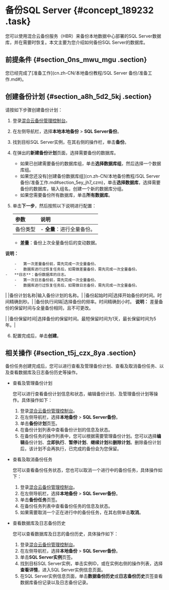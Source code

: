 # 备份SQL Server {#concept_189232 .task}

您可以使用混合云备份服务（HBR）来备份本地数据中心部署的SQL Server数据库，并在需要时恢复。本文主要为您介绍如何备份SQL Server的数据库。

## 前提条件 {#section_0ns_mwu_mgu .section}

您已经完成了[准备工作](cn.zh-CN/本地备份教程/SQL Server 备份/准备工作.md#)。

## 创建备份计划 {#section_a8h_5d2_5kj .section}

请按如下步骤创建备份计划：

1.  登录[混合云备份管理控制台](https://hbr.console.aliyun.com)。
2.  在左侧导航栏，选择**本地本地备份** \> **SQL Server备份**。
3.  找到目标SQL Server实例，在其右侧的操作栏，单击**备份**。
4.  在弹出的**新建备份计划**页面，选择需要备份的数据库。 
    -   如果已创建需要备份的数据库组，单击**选择数据库组**，然后选择一个数据库组。
    -   如果您还没有[创建备份数据库组](cn.zh-CN/本地备份教程/SQL Server 备份/准备工作.md#section_5ey_jh7_czm)，单击**选择数据库**，选择需要备份的数据库，输入组名，创建一个新的数据库分组。
    -   如果您需要备份所有数据库，单击**所有数据库**。
5.  单击**下一步**，然后按照以下说明进行配置： 

    |参数|说明|
    |:-|:-|
    |备份类型|     -   **全量**：进行全量备份。
    -   **差量**：备份上次全量备份后的变动数据。

**说明：** 

        -   第一次差量备份前，需先完成一次全量备份。
        -   数据库进行过恢复任务后，如需做差量备份，需先完成一次全量备份。
    -   **日志**：备份数据库的日志。
        -   第一次日志备份前，需先完成一次全量备份。
        -   数据库进行过恢复任务后，如需做日志备份，需先完成一次全量备份。
 |
    |备份计划名称|输入备份计划的名称。|
    |备份起始时间|选择开始备份的时间。时间精确到秒。|
    |备份执行间隔|选择备份的频率。时间精确到小时。 **说明：** 差量备份的保留时间与全量备份相同，且不可更改。

 |
    |备份保留时间|选择备份的保留时间。最短保留时间为1天，最长保留时间为5年。|

6.  配置完成后，单击**创建**。

## 相关操作 {#section_t5j_czx_8ya .section}

备份任务创建完成后，您可以进行查看及管理备份计划、查看及取消备份任务、以及查看数据库及日志备份历史等操作。

-   查看及管理备份计划

    您可以进行查看备份计划信息和状态，编辑备份计划、及管理备份计划等操作。具体操作如下：

    1.  登录[混合云备份管理控制台](https://hbr.console.aliyun.com)。
    2.  在左侧导航栏，选择**本地备份** \> **SQL Server备份**。
    3.  单击**备份计划**页签。
    4.  在备份计划列表中查看备份计划的信息及状态。
    5.  在备份任务的操作列表中，您可以根据需要管理备份计划。您可以选择**编辑**备份计划、**立即执行**、**暂停计划**、**继续计划**和**删除计划**。删除备份计划后，该计划不会再执行，已完成的备份会为您保留。
-   查看及取消备份任务

    您可以查看备份任务状态，您也可以取消一个进行中的备份任务，具体操作如下：

    1.  登录[混合云备份管理控制台](https://hbr.console.aliyun.com)。
    2.  在左侧导航栏，选择**本地备份** \> **SQL Server备份**。
    3.  单击**备份任务**页签。
    4.  在备份任务列表中查看备份任务的信息及状态。
    5.  如果需要取消一个正在进行中的备份任务，在其右侧单击**取消**。
-   查看数据库及日志备份历史

    您可以查看数据库及日志的备份历史，具体操作如下：

    1.  登录[混合云备份管理控制台](https://hbr.console.aliyun.com)。
    2.  在左侧导航栏，选择**本地备份** \> **SQL Server备份**。
    3.  单击**SQL Server实例**页签。
    4.  找到目标SQL Server实例，单击实例ID，或在实例右侧的操作列表，选择**查看详情**，进入SQL Server实例信息页面。
    5.  在SQL Server实例信息页面，单击**数据备份历史**或**日志备份历史**页签查看数据库备份记录以及日志备份记录。

